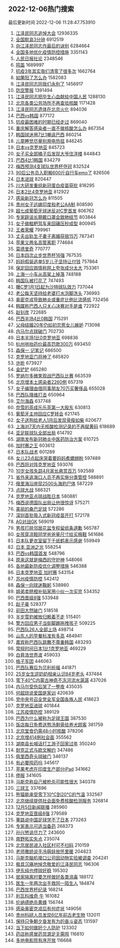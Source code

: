 ## 2022-12-06热门搜索 
最后更新时间 2022-12-06 11:28:47.753910 
1. [江泽民同志追悼大会](https://s.weibo.com/weibo?q=%23%E6%B1%9F%E6%B3%BD%E6%B0%91%E5%90%8C%E5%BF%97%E8%BF%BD%E6%82%BC%E5%A4%A7%E4%BC%9A%23&t=31&band_rank=1&Refer=top) 12936335
1. [全国默哀3分钟](https://s.weibo.com/weibo?q=%23%E5%85%A8%E5%9B%BD%E9%BB%98%E5%93%803%E5%88%86%E9%92%9F%23&t=31&band_rank=4&Refer=top) 6912519
1. [向江泽民同志作最后的诀别](https://s.weibo.com/weibo?q=%23%E5%90%91%E6%B1%9F%E6%B3%BD%E6%B0%91%E5%90%8C%E5%BF%97%E4%BD%9C%E6%9C%80%E5%90%8E%E7%9A%84%E8%AF%80%E5%88%AB%23&t=31&band_rank=1&Refer=top) 6284664
1. [全国多地优化疫情防控措施](https://s.weibo.com/weibo?q=%23%E5%85%A8%E5%9B%BD%E5%A4%9A%E5%9C%B0%E4%BC%98%E5%8C%96%E7%96%AB%E6%83%85%E9%98%B2%E6%8E%A7%E6%8E%AA%E6%96%BD%23&t=31&band_rank=3&Refer=top) 3351143
1. [人民日报社论](https://s.weibo.com/weibo?q=%23%E4%BA%BA%E6%B0%91%E6%97%A5%E6%8A%A5%E7%A4%BE%E8%AE%BA%23&t=31&band_rank=13&Refer=top) 2348546
1. [鸣笛](https://s.weibo.com/weibo?q=%E9%B8%A3%E7%AC%9B&t=31&band_rank=6&Refer=top) 1689997
1. [抗疫3年其实我们清零了很多次](https://s.weibo.com/weibo?q=%23%E6%8A%97%E7%96%AB3%E5%B9%B4%E5%85%B6%E5%AE%9E%E6%88%91%E4%BB%AC%E6%B8%85%E9%9B%B6%E4%BA%86%E5%BE%88%E5%A4%9A%E6%AC%A1%23&t=31&band_rank=31&Refer=top) 1662764
1. [如果阳了怎么办](https://s.weibo.com/weibo?q=%23%E5%A6%82%E6%9E%9C%E9%98%B3%E4%BA%86%E6%80%8E%E4%B9%88%E5%8A%9E%23&t=31&band_rank=6&Refer=top) 1582083
1. [江泽民同志同我们永别了](https://s.weibo.com/weibo?q=%23%E6%B1%9F%E6%B3%BD%E6%B0%91%E5%90%8C%E5%BF%97%E5%90%8C%E6%88%91%E4%BB%AC%E6%B0%B8%E5%88%AB%E4%BA%86%23&t=31&band_rank=37&Refer=top) 1456917
1. [防空警报](https://s.weibo.com/weibo?q=%E9%98%B2%E7%A9%BA%E8%AD%A6%E6%8A%A5&t=31&band_rank=11&Refer=top) 1391494
1. [江泽民同志把毕生心血献给中国人民](https://s.weibo.com/weibo?q=%23%E6%B1%9F%E6%B3%BD%E6%B0%91%E5%90%8C%E5%BF%97%E6%8A%8A%E6%AF%95%E7%94%9F%E5%BF%83%E8%A1%80%E7%8C%AE%E7%BB%99%E4%B8%AD%E5%9B%BD%E4%BA%BA%E6%B0%91%23&t=31&band_rank=7&Refer=top) 1288130
1. [北京各类公共场所不再查验核酸](https://s.weibo.com/weibo?q=%23%E5%8C%97%E4%BA%AC%E5%90%84%E7%B1%BB%E5%85%AC%E5%85%B1%E5%9C%BA%E6%89%80%E4%B8%8D%E5%86%8D%E6%9F%A5%E9%AA%8C%E6%A0%B8%E9%85%B8%23&t=31&band_rank=9&Refer=top) 1171428
1. [江泽民同志遗体在北京火化](https://s.weibo.com/weibo?q=%23%E6%B1%9F%E6%B3%BD%E6%B0%91%E5%90%8C%E5%BF%97%E9%81%97%E4%BD%93%E5%9C%A8%E5%8C%97%E4%BA%AC%E7%81%AB%E5%8C%96%23&t=31&band_rank=2&Refer=top) 894036
1. [巴西vs韩国](https://s.weibo.com/weibo?q=%23%E5%B7%B4%E8%A5%BFvs%E9%9F%A9%E5%9B%BD%23&t=31&band_rank=13&Refer=top) 877172
1. [抗疫最困难的时期已经走过](https://s.weibo.com/weibo?q=%23%E6%8A%97%E7%96%AB%E6%9C%80%E5%9B%B0%E9%9A%BE%E7%9A%84%E6%97%B6%E6%9C%9F%E5%B7%B2%E7%BB%8F%E8%B5%B0%E8%BF%87%23&t=31&band_rank=5&Refer=top) 869040
1. [重庆解答感染者一直不做核酸怎么办](https://s.weibo.com/weibo?q=%23%E9%87%8D%E5%BA%86%E8%A7%A3%E7%AD%94%E6%84%9F%E6%9F%93%E8%80%85%E4%B8%80%E7%9B%B4%E4%B8%8D%E5%81%9A%E6%A0%B8%E9%85%B8%E6%80%8E%E4%B9%88%E5%8A%9E%23&t=31&band_rank=23&Refer=top) 867354
1. [韩国球迷用7比1嘲讽巴西](https://s.weibo.com/weibo?q=%23%E9%9F%A9%E5%9B%BD%E7%90%83%E8%BF%B7%E7%94%A87%E6%AF%941%E5%98%B2%E8%AE%BD%E5%B7%B4%E8%A5%BF%23&t=31&band_rank=12&Refer=top) 860214
1. [儿童睡觉尽量别用电热毯](https://s.weibo.com/weibo?q=%23%E5%84%BF%E7%AB%A5%E7%9D%A1%E8%A7%89%E5%B0%BD%E9%87%8F%E5%88%AB%E7%94%A8%E7%94%B5%E7%83%AD%E6%AF%AF%23&t=31&band_rank=31&Refer=top) 846245
1. [日本vs克罗地亚](https://s.weibo.com/weibo?q=%23%E6%97%A5%E6%9C%ACvs%E5%85%8B%E7%BD%97%E5%9C%B0%E4%BA%9A%23&t=31&band_rank=4&Refer=top) 845723
1. [女子买全部橘子后发现大爷住洋楼](https://s.weibo.com/weibo?q=%23%E5%A5%B3%E5%AD%90%E4%B9%B0%E5%85%A8%E9%83%A8%E6%A9%98%E5%AD%90%E5%90%8E%E5%8F%91%E7%8E%B0%E5%A4%A7%E7%88%B7%E4%BD%8F%E6%B4%8B%E6%A5%BC%23&t=31&band_rank=7&Refer=top) 844843
1. [巴西4比1韩国](https://s.weibo.com/weibo?q=%23%E5%B7%B4%E8%A5%BF4%E6%AF%941%E9%9F%A9%E5%9B%BD%23&t=31&band_rank=11&Refer=top) 834279
1. [梅西预测4支球队世界杯夺冠](https://s.weibo.com/weibo?q=%23%E6%A2%85%E8%A5%BF%E9%A2%84%E6%B5%8B4%E6%94%AF%E7%90%83%E9%98%9F%E4%B8%96%E7%95%8C%E6%9D%AF%E5%A4%BA%E5%86%A0%23&t=31&band_rank=6&Refer=top) 832524
1. [90后公务员入职搬600斤自行车emo了](https://s.weibo.com/weibo?q=%2390%E5%90%8E%E5%85%AC%E5%8A%A1%E5%91%98%E5%85%A5%E8%81%8C%E6%90%AC600%E6%96%A4%E8%87%AA%E8%A1%8C%E8%BD%A6emo%E4%BA%86%23&t=31&band_rank=13&Refer=top) 826506
1. [日本进球](https://s.weibo.com/weibo?q=%23%E6%97%A5%E6%9C%AC%E8%BF%9B%E7%90%83%23&t=31&band_rank=8&Refer=top) 820447
1. [川大研发重组新冠蛋白疫苗获批](https://s.weibo.com/weibo?q=%23%E5%B7%9D%E5%A4%A7%E7%A0%94%E5%8F%91%E9%87%8D%E7%BB%84%E6%96%B0%E5%86%A0%E8%9B%8B%E7%99%BD%E7%96%AB%E8%8B%97%E8%8E%B7%E6%89%B9%23&t=31&band_rank=50&Refer=top) 818295
1. [日本2比4克罗地亚](https://s.weibo.com/weibo?q=%23%E6%97%A5%E6%9C%AC2%E6%AF%944%E5%85%8B%E7%BD%97%E5%9C%B0%E4%BA%9A%23&t=31&band_rank=35&Refer=top) 812922
1. [感染新冠怎么办](https://s.weibo.com/weibo?q=%23%E6%84%9F%E6%9F%93%E6%96%B0%E5%86%A0%E6%80%8E%E4%B9%88%E5%8A%9E%23&t=31&band_rank=9&Refer=top) 811505
1. [贵州女子远嫁印度和老公AA制](https://s.weibo.com/weibo?q=%23%E8%B4%B5%E5%B7%9E%E5%A5%B3%E5%AD%90%E8%BF%9C%E5%AB%81%E5%8D%B0%E5%BA%A6%E5%92%8C%E8%80%81%E5%85%ACAA%E5%88%B6%23&t=31&band_rank=14&Refer=top) 808590
1. [超七成葡萄牙球迷反对C罗首发](https://s.weibo.com/weibo?q=%23%E8%B6%85%E4%B8%83%E6%88%90%E8%91%A1%E8%90%84%E7%89%99%E7%90%83%E8%BF%B7%E5%8F%8D%E5%AF%B9C%E7%BD%97%E9%A6%96%E5%8F%91%23&t=31&band_rank=10&Refer=top) 806762
1. [专家辟谣长期戴口罩会致肺结节](https://s.weibo.com/weibo?q=%23%E4%B8%93%E5%AE%B6%E8%BE%9F%E8%B0%A3%E9%95%BF%E6%9C%9F%E6%88%B4%E5%8F%A3%E7%BD%A9%E4%BC%9A%E8%87%B4%E8%82%BA%E7%BB%93%E8%8A%82%23&t=31&band_rank=45&Refer=top) 803844
1. [女子做糍粑驾车来回碾压秒成型](https://s.weibo.com/weibo?q=%23%E5%A5%B3%E5%AD%90%E5%81%9A%E7%B3%8D%E7%B2%91%E9%A9%BE%E8%BD%A6%E6%9D%A5%E5%9B%9E%E7%A2%BE%E5%8E%8B%E7%A7%92%E6%88%90%E5%9E%8B%23&t=31&band_rank=36&Refer=top) 800945
1. [王者荣耀](https://s.weibo.com/weibo?q=%E7%8E%8B%E8%80%85%E8%8D%A3%E8%80%80&t=31&band_rank=11&Refer=top) 799961
1. [丈夫出轨生子妻子离婚获赔15万](https://s.weibo.com/weibo?q=%23%E4%B8%88%E5%A4%AB%E5%87%BA%E8%BD%A8%E7%94%9F%E5%AD%90%E5%A6%BB%E5%AD%90%E7%A6%BB%E5%A9%9A%E8%8E%B7%E8%B5%9415%E4%B8%87%23&t=31&band_rank=12&Refer=top) 787341
1. [苹果又两名高管离职](https://s.weibo.com/weibo?q=%23%E8%8B%B9%E6%9E%9C%E5%8F%88%E4%B8%A4%E5%90%8D%E9%AB%98%E7%AE%A1%E7%A6%BB%E8%81%8C%23&t=31&band_rank=48&Refer=top) 774684
1. [莫德里奇](https://s.weibo.com/weibo?q=%23%E8%8E%AB%E5%BE%B7%E9%87%8C%E5%A5%87%23&t=31&band_rank=15&Refer=top) 770777
1. [日本四次止步世界杯16强](https://s.weibo.com/weibo?q=%23%E6%97%A5%E6%9C%AC%E5%9B%9B%E6%AC%A1%E6%AD%A2%E6%AD%A5%E4%B8%96%E7%95%8C%E6%9D%AF16%E5%BC%BA%23&t=31&band_rank=46&Refer=top) 767535
1. [妈妈假装逃单5岁儿子坚持让付钱](https://s.weibo.com/weibo?q=%23%E5%A6%88%E5%A6%88%E5%81%87%E8%A3%85%E9%80%83%E5%8D%955%E5%B2%81%E5%84%BF%E5%AD%90%E5%9D%9A%E6%8C%81%E8%AE%A9%E4%BB%98%E9%92%B1%23&t=31&band_rank=16&Refer=top) 757864
1. [保定回应舆情称网上夸张成分太大](https://s.weibo.com/weibo?q=%23%E4%BF%9D%E5%AE%9A%E5%9B%9E%E5%BA%94%E8%88%86%E6%83%85%E7%A7%B0%E7%BD%91%E4%B8%8A%E5%A4%B8%E5%BC%A0%E6%88%90%E5%88%86%E5%A4%AA%E5%A4%A7%23&t=31&band_rank=17&Refer=top) 753361
1. [上海一小车从高架上掉落](https://s.weibo.com/weibo?q=%23%E4%B8%8A%E6%B5%B7%E4%B8%80%E5%B0%8F%E8%BD%A6%E4%BB%8E%E9%AB%98%E6%9E%B6%E4%B8%8A%E6%8E%89%E8%90%BD%23&t=31&band_rank=18&Refer=top) 748188
1. [韩国队被打花了](https://s.weibo.com/weibo?q=%23%E9%9F%A9%E5%9B%BD%E9%98%9F%E8%A2%AB%E6%89%93%E8%8A%B1%E4%BA%86%23&t=31&band_rank=42&Refer=top) 747493
1. [曝C罗1月1日起为沙特球队效力](https://s.weibo.com/weibo?q=%23%E6%9B%9DC%E7%BD%971%E6%9C%881%E6%97%A5%E8%B5%B7%E4%B8%BA%E6%B2%99%E7%89%B9%E7%90%83%E9%98%9F%E6%95%88%E5%8A%9B%23&t=31&band_rank=19&Refer=top) 737044
1. [老公每天坚持给老婆打水泡脚洗头](https://s.weibo.com/weibo?q=%23%E8%80%81%E5%85%AC%E6%AF%8F%E5%A4%A9%E5%9D%9A%E6%8C%81%E7%BB%99%E8%80%81%E5%A9%86%E6%89%93%E6%B0%B4%E6%B3%A1%E8%84%9A%E6%B4%97%E5%A4%B4%23&t=31&band_rank=22&Refer=top) 736993
1. [奥密克戎导致肺炎或重症比例比流感低](https://s.weibo.com/weibo?q=%23%E5%A5%A5%E5%AF%86%E5%85%8B%E6%88%8E%E5%AF%BC%E8%87%B4%E8%82%BA%E7%82%8E%E6%88%96%E9%87%8D%E7%97%87%E6%AF%94%E4%BE%8B%E6%AF%94%E6%B5%81%E6%84%9F%E4%BD%8E%23&t=31&band_rank=20&Refer=top) 732456
1. [韩媒称巴西人只关心决赛对手是谁](https://s.weibo.com/weibo?q=%23%E9%9F%A9%E5%AA%92%E7%A7%B0%E5%B7%B4%E8%A5%BF%E4%BA%BA%E5%8F%AA%E5%85%B3%E5%BF%83%E5%86%B3%E8%B5%9B%E5%AF%B9%E6%89%8B%E6%98%AF%E8%B0%81%23&t=31&band_rank=31&Refer=top) 722922
1. [赵钊彦](https://s.weibo.com/weibo?q=%E8%B5%B5%E9%92%8A%E5%BD%A6&t=31&band_rank=21&Refer=top) 722685
1. [巴西半场4比0韩国](https://s.weibo.com/weibo?q=%23%E5%B7%B4%E8%A5%BF%E5%8D%8A%E5%9C%BA4%E6%AF%940%E9%9F%A9%E5%9B%BD%23&t=31&band_rank=13&Refer=top) 715291
1. [父母结婚20年仍如初恋惹女儿嫉妒](https://s.weibo.com/weibo?q=%23%E7%88%B6%E6%AF%8D%E7%BB%93%E5%A9%9A20%E5%B9%B4%E4%BB%8D%E5%A6%82%E5%88%9D%E6%81%8B%E6%83%B9%E5%A5%B3%E5%84%BF%E5%AB%89%E5%A6%92%23&t=31&band_rank=27&Refer=top) 713098
1. [内马尔点球破门](https://s.weibo.com/weibo?q=%23%E5%86%85%E9%A9%AC%E5%B0%94%E7%82%B9%E7%90%83%E7%A0%B4%E9%97%A8%23&t=31&band_rank=6&Refer=top) 702730
1. [日本半场1比0克罗地亚](https://s.weibo.com/weibo?q=%23%E6%97%A5%E6%9C%AC%E5%8D%8A%E5%9C%BA1%E6%AF%940%E5%85%8B%E7%BD%97%E5%9C%B0%E4%BA%9A%23&t=31&band_rank=24&Refer=top) 698836
1. [杭州哄抬药价最高罚款300万](https://s.weibo.com/weibo?q=%23%E6%9D%AD%E5%B7%9E%E5%93%84%E6%8A%AC%E8%8D%AF%E4%BB%B7%E6%9C%80%E9%AB%98%E7%BD%9A%E6%AC%BE300%E4%B8%87%23&t=31&band_rank=25&Refer=top) 693450
1. [森保一 记笔记](https://s.weibo.com/weibo?q=%E6%A3%AE%E4%BF%9D%E4%B8%80%20%E8%AE%B0%E7%AC%94%E8%AE%B0&t=31&band_rank=26&Refer=top) 686500
1. [克罗地亚门将神了](https://s.weibo.com/weibo?q=%23%E5%85%8B%E7%BD%97%E5%9C%B0%E4%BA%9A%E9%97%A8%E5%B0%86%E7%A5%9E%E4%BA%86%23&t=31&band_rank=11&Refer=top) 685820
1. [许昕](https://s.weibo.com/weibo?q=%E8%AE%B8%E6%98%95&t=31&band_rank=28&Refer=top) 673927
1. [金铲铲](https://s.weibo.com/weibo?q=%E9%87%91%E9%93%B2%E9%93%B2&t=31&band_rank=29&Refer=top) 665280
1. [罗纳尔多微笑观战巴西队比赛](https://s.weibo.com/weibo?q=%23%E7%BD%97%E7%BA%B3%E5%B0%94%E5%A4%9A%E5%BE%AE%E7%AC%91%E8%A7%82%E6%88%98%E5%B7%B4%E8%A5%BF%E9%98%9F%E6%AF%94%E8%B5%9B%23&t=31&band_rank=42&Refer=top) 663539
1. [北京增本土感染者2260例](https://s.weibo.com/weibo?q=%23%E5%8C%97%E4%BA%AC%E5%A2%9E%E6%9C%AC%E5%9C%9F%E6%84%9F%E6%9F%93%E8%80%852260%E4%BE%8B%23&t=31&band_rank=32&Refer=top) 657319
1. [女子编理由借同事朋友70万买奢侈品](https://s.weibo.com/weibo?q=%23%E5%A5%B3%E5%AD%90%E7%BC%96%E7%90%86%E7%94%B1%E5%80%9F%E5%90%8C%E4%BA%8B%E6%9C%8B%E5%8F%8B70%E4%B8%87%E4%B9%B0%E5%A5%A2%E4%BE%88%E5%93%81%23&t=31&band_rank=30&Refer=top) 655028
1. [巴西队降维打击](https://s.weibo.com/weibo?q=%23%E5%B7%B4%E8%A5%BF%E9%98%9F%E9%99%8D%E7%BB%B4%E6%89%93%E5%87%BB%23&t=31&band_rank=44&Refer=top) 650964
1. [艾尔海森](https://s.weibo.com/weibo?q=%E8%89%BE%E5%B0%94%E6%B5%B7%E6%A3%AE&t=31&band_rank=33&Refer=top) 637748
1. [奈雪的茶成乐乐茶第一大股东](https://s.weibo.com/weibo?q=%23%E5%A5%88%E9%9B%AA%E7%9A%84%E8%8C%B6%E6%88%90%E4%B9%90%E4%B9%90%E8%8C%B6%E7%AC%AC%E4%B8%80%E5%A4%A7%E8%82%A1%E4%B8%9C%23&t=31&band_rank=34&Refer=top) 630813
1. [葡萄牙主帅回应C罗转会](https://s.weibo.com/weibo?q=%23%E8%91%A1%E8%90%84%E7%89%99%E4%B8%BB%E5%B8%85%E5%9B%9E%E5%BA%94C%E7%BD%97%E8%BD%AC%E4%BC%9A%23&t=31&band_rank=35&Refer=top) 621745
1. [女子送狗给老人1月后发现骨瘦如柴](https://s.weibo.com/weibo?q=%23%E5%A5%B3%E5%AD%90%E9%80%81%E7%8B%97%E7%BB%99%E8%80%81%E4%BA%BA1%E6%9C%88%E5%90%8E%E5%8F%91%E7%8E%B0%E9%AA%A8%E7%98%A6%E5%A6%82%E6%9F%B4%23&t=31&band_rank=12&Refer=top) 620677
1. [上海对7天内无核酸检测记录的不再赋黄码](https://s.weibo.com/weibo?q=%23%E4%B8%8A%E6%B5%B7%E5%AF%B97%E5%A4%A9%E5%86%85%E6%97%A0%E6%A0%B8%E9%85%B8%E6%A3%80%E6%B5%8B%E8%AE%B0%E5%BD%95%E7%9A%84%E4%B8%8D%E5%86%8D%E8%B5%8B%E9%BB%84%E7%A0%81%23&t=31&band_rank=37&Refer=top) 618689
1. [亚足联球队全部出局](https://s.weibo.com/weibo?q=%23%E4%BA%9A%E8%B6%B3%E8%81%94%E7%90%83%E9%98%9F%E5%85%A8%E9%83%A8%E5%87%BA%E5%B1%80%23&t=31&band_rank=26&Refer=top) 614792
1. [湖南发布新冠肺炎中医药防治方案](https://s.weibo.com/weibo?q=%23%E6%B9%96%E5%8D%97%E5%8F%91%E5%B8%83%E6%96%B0%E5%86%A0%E8%82%BA%E7%82%8E%E4%B8%AD%E5%8C%BB%E8%8D%AF%E9%98%B2%E6%B2%BB%E6%96%B9%E6%A1%88%23&t=31&band_rank=46&Refer=top) 610725
1. [加时赛之王](https://s.weibo.com/weibo?q=%E5%8A%A0%E6%97%B6%E8%B5%9B%E4%B9%8B%E7%8E%8B&t=31&band_rank=17&Refer=top) 603612
1. [日本队战术](https://s.weibo.com/weibo?q=%E6%97%A5%E6%9C%AC%E9%98%9F%E6%88%98%E6%9C%AF&t=31&band_rank=45&Refer=top) 601289
1. [女儿23点起床哭着要妈妈煮螺蛳粉](https://s.weibo.com/weibo?q=%23%E5%A5%B3%E5%84%BF23%E7%82%B9%E8%B5%B7%E5%BA%8A%E5%93%AD%E7%9D%80%E8%A6%81%E5%A6%88%E5%A6%88%E7%85%AE%E8%9E%BA%E8%9B%B3%E7%B2%89%23&t=31&band_rank=38&Refer=top) 597489
1. [巴西将对阵克罗地亚](https://s.weibo.com/weibo?q=%23%E5%B7%B4%E8%A5%BF%E5%B0%86%E5%AF%B9%E9%98%B5%E5%85%8B%E7%BD%97%E5%9C%B0%E4%BA%9A%23&t=31&band_rank=31&Refer=top) 593076
1. [10岁女孩失踪4月家长悬赏百万](https://s.weibo.com/weibo?q=%2310%E5%B2%81%E5%A5%B3%E5%AD%A9%E5%A4%B1%E8%B8%AA4%E6%9C%88%E5%AE%B6%E9%95%BF%E6%82%AC%E8%B5%8F%E7%99%BE%E4%B8%87%23&t=31&band_rank=39&Refer=top) 592589
1. [省外来返海口人员不再实施分类管控](https://s.weibo.com/weibo?q=%23%E7%9C%81%E5%A4%96%E6%9D%A5%E8%BF%94%E6%B5%B7%E5%8F%A3%E4%BA%BA%E5%91%98%E4%B8%8D%E5%86%8D%E5%AE%9E%E6%96%BD%E5%88%86%E7%B1%BB%E7%AE%A1%E6%8E%A7%23&t=31&band_rank=44&Refer=top) 588891
1. [俄里海沿岸现2500头海豹尸体](https://s.weibo.com/weibo?q=%23%E4%BF%84%E9%87%8C%E6%B5%B7%E6%B2%BF%E5%B2%B8%E7%8E%B02500%E5%A4%B4%E6%B5%B7%E8%B1%B9%E5%B0%B8%E4%BD%93%23&t=31&band_rank=40&Refer=top) 587229
1. [点球大战](https://s.weibo.com/weibo?q=%E7%82%B9%E7%90%83%E5%A4%A7%E6%88%98&t=31&band_rank=8&Refer=top) 586321
1. [克罗地亚点球战胜日本](https://s.weibo.com/weibo?q=%23%E5%85%8B%E7%BD%97%E5%9C%B0%E4%BA%9A%E7%82%B9%E7%90%83%E6%88%98%E8%83%9C%E6%97%A5%E6%9C%AC%23&t=31&band_rank=6&Refer=top) 580881
1. [梅西说德国队出局让他很惊讶](https://s.weibo.com/weibo?q=%23%E6%A2%85%E8%A5%BF%E8%AF%B4%E5%BE%B7%E5%9B%BD%E9%98%9F%E5%87%BA%E5%B1%80%E8%AE%A9%E4%BB%96%E5%BE%88%E6%83%8A%E8%AE%B6%23&t=31&band_rank=41&Refer=top) 575271
1. [美丽的桑巴足球](https://s.weibo.com/weibo?q=%23%E7%BE%8E%E4%B8%BD%E7%9A%84%E6%A1%91%E5%B7%B4%E8%B6%B3%E7%90%83%23&t=31&band_rank=20&Refer=top) 572286
1. [深圳首批吸入式新冠疫苗开打](https://s.weibo.com/weibo?q=%23%E6%B7%B1%E5%9C%B3%E9%A6%96%E6%89%B9%E5%90%B8%E5%85%A5%E5%BC%8F%E6%96%B0%E5%86%A0%E7%96%AB%E8%8B%97%E5%BC%80%E6%89%93%23&t=31&band_rank=47&Refer=top) 572178
1. [AG对战GK](https://s.weibo.com/weibo?q=%23AG%E5%AF%B9%E6%88%98GK%23&t=31&band_rank=42&Refer=top) 569019
1. [男孩打碎邻居花盆专程留纸条道歉](https://s.weibo.com/weibo?q=%23%E7%94%B7%E5%AD%A9%E6%89%93%E7%A2%8E%E9%82%BB%E5%B1%85%E8%8A%B1%E7%9B%86%E4%B8%93%E7%A8%8B%E7%95%99%E7%BA%B8%E6%9D%A1%E9%81%93%E6%AD%89%23&t=31&band_rank=40&Refer=top) 565787
1. [女孩穿凉鞋同学爸爸量尺寸给买棉鞋](https://s.weibo.com/weibo?q=%23%E5%A5%B3%E5%AD%A9%E7%A9%BF%E5%87%89%E9%9E%8B%E5%90%8C%E5%AD%A6%E7%88%B8%E7%88%B8%E9%87%8F%E5%B0%BA%E5%AF%B8%E7%BB%99%E4%B9%B0%E6%A3%89%E9%9E%8B%23&t=31&band_rank=43&Refer=top) 561686
1. [日本队更衣室留下千纸鹤表示感谢](https://s.weibo.com/weibo?q=%23%E6%97%A5%E6%9C%AC%E9%98%9F%E6%9B%B4%E8%A1%A3%E5%AE%A4%E7%95%99%E4%B8%8B%E5%8D%83%E7%BA%B8%E9%B9%A4%E8%A1%A8%E7%A4%BA%E6%84%9F%E8%B0%A2%23&t=31&band_rank=39&Refer=top) 559949
1. [日本 亚洲之光](https://s.weibo.com/weibo?q=%E6%97%A5%E6%9C%AC%20%E4%BA%9A%E6%B4%B2%E4%B9%8B%E5%85%89&t=31&band_rank=47&Refer=top) 558254
1. [巴西vs韩国首发](https://s.weibo.com/weibo?q=%23%E5%B7%B4%E8%A5%BFvs%E9%9F%A9%E5%9B%BD%E9%A6%96%E5%8F%91%23&t=31&band_rank=31&Refer=top) 548796
1. [原来这就是梅西的守护神](https://s.weibo.com/weibo?q=%23%E5%8E%9F%E6%9D%A5%E8%BF%99%E5%B0%B1%E6%98%AF%E6%A2%85%E8%A5%BF%E7%9A%84%E5%AE%88%E6%8A%A4%E7%A5%9E%23&t=31&band_rank=45&Refer=top) 548066
1. [各地最新防疫优化调整措施](https://s.weibo.com/weibo?q=%23%E5%90%84%E5%9C%B0%E6%9C%80%E6%96%B0%E9%98%B2%E7%96%AB%E4%BC%98%E5%8C%96%E8%B0%83%E6%95%B4%E6%8E%AA%E6%96%BD%23&t=31&band_rank=49&Refer=top) 546388
1. [日本克罗地亚 加时赛](https://s.weibo.com/weibo?q=%E6%97%A5%E6%9C%AC%E5%85%8B%E7%BD%97%E5%9C%B0%E4%BA%9A%20%E5%8A%A0%E6%97%B6%E8%B5%9B&t=31&band_rank=8&Refer=top) 543154
1. [苏州疫情防控](https://s.weibo.com/weibo?q=%E8%8B%8F%E5%B7%9E%E7%96%AB%E6%83%85%E9%98%B2%E6%8E%A7&t=31&band_rank=46&Refer=top) 542412
1. [森保一向球迷鞠躬](https://s.weibo.com/weibo?q=%23%E6%A3%AE%E4%BF%9D%E4%B8%80%E5%90%91%E7%90%83%E8%BF%B7%E9%9E%A0%E8%BA%AC%23&t=31&band_rank=50&Refer=top) 538980
1. [姐弟卖脐橙补贴家用小伙一次买完](https://s.weibo.com/weibo?q=%23%E5%A7%90%E5%BC%9F%E5%8D%96%E8%84%90%E6%A9%99%E8%A1%A5%E8%B4%B4%E5%AE%B6%E7%94%A8%E5%B0%8F%E4%BC%99%E4%B8%80%E6%AC%A1%E4%B9%B0%E5%AE%8C%23&t=31&band_rank=47&Refer=top) 534352
1. [巴西晋级8强](https://s.weibo.com/weibo?q=%23%E5%B7%B4%E8%A5%BF%E6%99%8B%E7%BA%A78%E5%BC%BA%23&t=31&band_rank=34&Refer=top) 533948
1. [赵子豪](https://s.weibo.com/weibo?q=%E8%B5%B5%E5%AD%90%E8%B1%AA&t=31&band_rank=48&Refer=top) 528377
1. [前田大然破门](https://s.weibo.com/weibo?q=%23%E5%89%8D%E7%94%B0%E5%A4%A7%E7%84%B6%E7%A0%B4%E9%97%A8%23&t=31&band_rank=49&Refer=top) 518518
1. [半岁雪豹被放归赖着不走](https://s.weibo.com/weibo?q=%23%E5%8D%8A%E5%B2%81%E9%9B%AA%E8%B1%B9%E8%A2%AB%E6%94%BE%E5%BD%92%E8%B5%96%E7%9D%80%E4%B8%8D%E8%B5%B0%23&t=31&band_rank=33&Refer=top) 515401
1. [警方回应男子当街脚踢拖拽孩子](https://s.weibo.com/weibo?q=%23%E8%AD%A6%E6%96%B9%E5%9B%9E%E5%BA%94%E7%94%B7%E5%AD%90%E5%BD%93%E8%A1%97%E8%84%9A%E8%B8%A2%E6%8B%96%E6%8B%BD%E5%AD%A9%E5%AD%90%23&t=31&band_rank=50&Refer=top) 509225
1. [巴西队26人全部上场](https://s.weibo.com/weibo?q=%23%E5%B7%B4%E8%A5%BF%E9%98%9F26%E4%BA%BA%E5%85%A8%E9%83%A8%E4%B8%8A%E5%9C%BA%23&t=31&band_rank=48&Refer=top) 498714
1. [山东人的早餐标准有多高](https://s.weibo.com/weibo?q=%23%E5%B1%B1%E4%B8%9C%E4%BA%BA%E7%9A%84%E6%97%A9%E9%A4%90%E6%A0%87%E5%87%86%E6%9C%89%E5%A4%9A%E9%AB%98%23&t=31&band_rank=40&Refer=top) 484941
1. [嘉宾称巴西队跳舞不尊重韩国](https://s.weibo.com/weibo?q=%23%E5%98%89%E5%AE%BE%E7%A7%B0%E5%B7%B4%E8%A5%BF%E9%98%9F%E8%B7%B3%E8%88%9E%E4%B8%8D%E5%B0%8A%E9%87%8D%E9%9F%A9%E5%9B%BD%23&t=31&band_rank=16&Refer=top) 483293
1. [常规时间日本1比1克罗地亚](https://s.weibo.com/weibo?q=%23%E5%B8%B8%E8%A7%84%E6%97%B6%E9%97%B4%E6%97%A5%E6%9C%AC1%E6%AF%941%E5%85%8B%E7%BD%97%E5%9C%B0%E4%BA%9A%23&t=31&band_rank=17&Refer=top) 469229
1. [白昇浩世界波](https://s.weibo.com/weibo?q=%23%E7%99%BD%E6%98%87%E6%B5%A9%E4%B8%96%E7%95%8C%E6%B3%A2%23&t=31&band_rank=46&Refer=top) 459033
1. [格子军团](https://s.weibo.com/weibo?q=%E6%A0%BC%E5%AD%90%E5%86%9B%E5%9B%A2&t=31&band_rank=44&Refer=top) 446063
1. [巴西队赛后为贝利祈福](https://s.weibo.com/weibo?q=%23%E5%B7%B4%E8%A5%BF%E9%98%9F%E8%B5%9B%E5%90%8E%E4%B8%BA%E8%B4%9D%E5%88%A9%E7%A5%88%E7%A6%8F%23&t=31&band_rank=49&Refer=top) 441871
1. [25岁女生逗奶奶相亲认识84岁老头](https://s.weibo.com/weibo?q=%2325%E5%B2%81%E5%A5%B3%E7%94%9F%E9%80%97%E5%A5%B6%E5%A5%B6%E7%9B%B8%E4%BA%B2%E8%AE%A4%E8%AF%8684%E5%B2%81%E8%80%81%E5%A4%B4%23&t=31&band_rank=19&Refer=top) 437484
1. [零下40°C内蒙古神奇不冻河流水潺潺](https://s.weibo.com/weibo?q=%23%E9%9B%B6%E4%B8%8B40%C2%B0C%E5%86%85%E8%92%99%E5%8F%A4%E7%A5%9E%E5%A5%87%E4%B8%8D%E5%86%BB%E6%B2%B3%E6%B5%81%E6%B0%B4%E6%BD%BA%E6%BD%BA%23&t=31&band_rank=7&Refer=top) 437026
1. [内马尔受伤后哭了一整夜](https://s.weibo.com/weibo?q=%23%E5%86%85%E9%A9%AC%E5%B0%94%E5%8F%97%E4%BC%A4%E5%90%8E%E5%93%AD%E4%BA%86%E4%B8%80%E6%95%B4%E5%A4%9C%23&t=31&band_rank=39&Refer=top) 435035
1. [何超琼说爱国是家训](https://s.weibo.com/weibo?q=%23%E4%BD%95%E8%B6%85%E7%90%BC%E8%AF%B4%E7%88%B1%E5%9B%BD%E6%98%AF%E5%AE%B6%E8%AE%AD%23&t=31&band_rank=47&Refer=top) 420639
1. [党中央号召全党全军全国各族人民](https://s.weibo.com/weibo?q=%23%E5%85%9A%E4%B8%AD%E5%A4%AE%E5%8F%B7%E5%8F%AC%E5%85%A8%E5%85%9A%E5%85%A8%E5%86%9B%E5%85%A8%E5%9B%BD%E5%90%84%E6%97%8F%E4%BA%BA%E6%B0%91%23&t=31&band_rank=22&Refer=top) 418623
1. [克罗地亚进球](https://s.weibo.com/weibo?q=%23%E5%85%8B%E7%BD%97%E5%9C%B0%E4%BA%9A%E8%BF%9B%E7%90%83%23&t=31&band_rank=24&Refer=top) 401844
1. [江苏疫情防控](https://s.weibo.com/weibo?q=%E6%B1%9F%E8%8B%8F%E7%96%AB%E6%83%85%E9%98%B2%E6%8E%A7&t=31&band_rank=9&Refer=top) 389129
1. [巴西为什么被称为足球王国](https://s.weibo.com/weibo?q=%23%E5%B7%B4%E8%A5%BF%E4%B8%BA%E4%BB%80%E4%B9%88%E8%A2%AB%E7%A7%B0%E4%B8%BA%E8%B6%B3%E7%90%83%E7%8E%8B%E5%9B%BD%23&t=31&band_rank=19&Refer=top) 387530
1. [饭店每日免费送熬汤剩骨给养犬顾客](https://s.weibo.com/weibo?q=%23%E9%A5%AD%E5%BA%97%E6%AF%8F%E6%97%A5%E5%85%8D%E8%B4%B9%E9%80%81%E7%86%AC%E6%B1%A4%E5%89%A9%E9%AA%A8%E7%BB%99%E5%85%BB%E7%8A%AC%E9%A1%BE%E5%AE%A2%23&t=31&band_rank=20&Refer=top) 381759
1. [北京堂食仍需48小时核酸](https://s.weibo.com/weibo?q=%23%E5%8C%97%E4%BA%AC%E5%A0%82%E9%A3%9F%E4%BB%8D%E9%9C%8048%E5%B0%8F%E6%97%B6%E6%A0%B8%E9%85%B8%23&t=31&band_rank=34&Refer=top) 378206
1. [北京增414例社会面](https://s.weibo.com/weibo?q=%23%E5%8C%97%E4%BA%AC%E5%A2%9E414%E4%BE%8B%E7%A4%BE%E4%BC%9A%E9%9D%A2%23&t=31&band_rank=38&Refer=top) 355562
1. [湖南县长喊话打工游子回家过年](https://s.weibo.com/weibo?q=%23%E6%B9%96%E5%8D%97%E5%8E%BF%E9%95%BF%E5%96%8A%E8%AF%9D%E6%89%93%E5%B7%A5%E6%B8%B8%E5%AD%90%E5%9B%9E%E5%AE%B6%E8%BF%87%E5%B9%B4%23&t=31&band_rank=24&Refer=top) 350240
1. [耐克正式与欧文解约](https://s.weibo.com/weibo?q=%23%E8%80%90%E5%85%8B%E6%AD%A3%E5%BC%8F%E4%B8%8E%E6%AC%A7%E6%96%87%E8%A7%A3%E7%BA%A6%23&t=31&band_rank=25&Refer=top) 347486
1. [佩里西奇头球破门](https://s.weibo.com/weibo?q=%23%E4%BD%A9%E9%87%8C%E8%A5%BF%E5%A5%87%E5%A4%B4%E7%90%83%E7%A0%B4%E9%97%A8%23&t=31&band_rank=32&Refer=top) 346137
1. [有必要囤药吗](https://s.weibo.com/weibo?q=%23%E6%9C%89%E5%BF%85%E8%A6%81%E5%9B%A4%E8%8D%AF%E5%90%97%23&t=31&band_rank=34&Refer=top) 345617
1. [苹果考虑在印度生产部分iPad](https://s.weibo.com/weibo?q=%23%E8%8B%B9%E6%9E%9C%E8%80%83%E8%99%91%E5%9C%A8%E5%8D%B0%E5%BA%A6%E7%94%9F%E4%BA%A7%E9%83%A8%E5%88%86iPad%23&t=31&band_rank=27&Refer=top) 341662
1. [停服](https://s.weibo.com/weibo?q=%23%E5%81%9C%E6%9C%8D%23&t=31&band_rank=15&Refer=top) 341605
1. [马斯克称自己被枪杀可能性很大](https://s.weibo.com/weibo?q=%23%E9%A9%AC%E6%96%AF%E5%85%8B%E7%A7%B0%E8%87%AA%E5%B7%B1%E8%A2%AB%E6%9E%AA%E6%9D%80%E5%8F%AF%E8%83%BD%E6%80%A7%E5%BE%88%E5%A4%A7%23&t=31&band_rank=22&Refer=top) 340378
1. [三球王](https://s.weibo.com/weibo?q=%E4%B8%89%E7%90%83%E7%8E%8B&t=31&band_rank=28&Refer=top) 337696
1. [熊猫能承受零下10℃到20℃的气温](https://s.weibo.com/weibo?q=%23%E7%86%8A%E7%8C%AB%E8%83%BD%E6%89%BF%E5%8F%97%E9%9B%B6%E4%B8%8B10%E2%84%83%E5%88%B020%E2%84%83%E7%9A%84%E6%B0%94%E6%B8%A9%23&t=31&band_rank=27&Refer=top) 332567
1. [北京继续提供社会面免费核酸检测服务](https://s.weibo.com/weibo?q=%23%E5%8C%97%E4%BA%AC%E7%BB%A7%E7%BB%AD%E6%8F%90%E4%BE%9B%E7%A4%BE%E4%BC%9A%E9%9D%A2%E5%85%8D%E8%B4%B9%E6%A0%B8%E9%85%B8%E6%A3%80%E6%B5%8B%E6%9C%8D%E5%8A%A1%23&t=31&band_rank=31&Refer=top) 326814
1. [12月5日新闻联播](https://s.weibo.com/weibo?q=%2312%E6%9C%885%E6%97%A5%E6%96%B0%E9%97%BB%E8%81%94%E6%92%AD%23&t=31&band_rank=48&Refer=top) 285960
1. [克罗地亚晋级8强](https://s.weibo.com/weibo?q=%23%E5%85%8B%E7%BD%97%E5%9C%B0%E4%BA%9A%E6%99%8B%E7%BA%A78%E5%BC%BA%23&t=31&band_rank=10&Refer=top) 279589
1. [董路说中国足球学不了日本](https://s.weibo.com/weibo?q=%23%E8%91%A3%E8%B7%AF%E8%AF%B4%E4%B8%AD%E5%9B%BD%E8%B6%B3%E7%90%83%E5%AD%A6%E4%B8%8D%E4%BA%86%E6%97%A5%E6%9C%AC%23&t=31&band_rank=37&Refer=top) 273263
1. [专家表示可适当备药](https://s.weibo.com/weibo?q=%23%E4%B8%93%E5%AE%B6%E8%A1%A8%E7%A4%BA%E5%8F%AF%E9%80%82%E5%BD%93%E5%A4%87%E8%8D%AF%23&t=31&band_rank=48&Refer=top) 268373
1. [孙兴慜说尽力了](https://s.weibo.com/weibo?q=%23%E5%AD%99%E5%85%B4%E6%85%9C%E8%AF%B4%E5%B0%BD%E5%8A%9B%E4%BA%86%23&t=31&band_rank=27&Refer=top) 243600
1. [南野拓实失点](https://s.weibo.com/weibo?q=%23%E5%8D%97%E9%87%8E%E6%8B%93%E5%AE%9E%E5%A4%B1%E7%82%B9%23&t=31&band_rank=31&Refer=top) 235074
1. [北京居民进入社区村可不扫码](https://s.weibo.com/weibo?q=%23%E5%8C%97%E4%BA%AC%E5%B1%85%E6%B0%91%E8%BF%9B%E5%85%A5%E7%A4%BE%E5%8C%BA%E6%9D%91%E5%8F%AF%E4%B8%8D%E6%89%AB%E7%A0%81%23&t=31&band_rank=26&Refer=top) 210159
1. [老师撒娇说手冷萌娃放怀里暖](https://s.weibo.com/weibo?q=%23%E8%80%81%E5%B8%88%E6%92%92%E5%A8%87%E8%AF%B4%E6%89%8B%E5%86%B7%E8%90%8C%E5%A8%83%E6%94%BE%E6%80%80%E9%87%8C%E6%9A%96%23&t=31&band_rank=47&Refer=top) 204823
1. [马斯克脑机接口公司因动物实验被调查](https://s.weibo.com/weibo?q=%23%E9%A9%AC%E6%96%AF%E5%85%8B%E8%84%91%E6%9C%BA%E6%8E%A5%E5%8F%A3%E5%85%AC%E5%8F%B8%E5%9B%A0%E5%8A%A8%E7%89%A9%E5%AE%9E%E9%AA%8C%E8%A2%AB%E8%B0%83%E6%9F%A5%23&t=31&band_rank=50&Refer=top) 204241
1. [极其沉痛地悼念敬爱的江泽民同志](https://s.weibo.com/weibo?q=%23%E6%9E%81%E5%85%B6%E6%B2%89%E7%97%9B%E5%9C%B0%E6%82%BC%E5%BF%B5%E6%95%AC%E7%88%B1%E7%9A%84%E6%B1%9F%E6%B3%BD%E6%B0%91%E5%90%8C%E5%BF%97%23&t=31&band_rank=41&Refer=top) 196306
1. [伊东纯也停球好稳](https://s.weibo.com/weibo?q=%23%E4%BC%8A%E4%B8%9C%E7%BA%AF%E4%B9%9F%E5%81%9C%E7%90%83%E5%A5%BD%E7%A8%B3%23&t=31&band_rank=50&Refer=top) 195302
1. [居家隔离时要怎样做好各类消毒](https://s.weibo.com/weibo?q=%23%E5%B1%85%E5%AE%B6%E9%9A%94%E7%A6%BB%E6%97%B6%E8%A6%81%E6%80%8E%E6%A0%B7%E5%81%9A%E5%A5%BD%E5%90%84%E7%B1%BB%E6%B6%88%E6%AF%92%23&t=31&band_rank=41&Refer=top) 188172
1. [医生一年两次出手救同一陌生人](https://s.weibo.com/weibo?q=%23%E5%8C%BB%E7%94%9F%E4%B8%80%E5%B9%B4%E4%B8%A4%E6%AC%A1%E5%87%BA%E6%89%8B%E6%95%91%E5%90%8C%E4%B8%80%E9%99%8C%E7%94%9F%E4%BA%BA%23&t=31&band_rank=42&Refer=top) 184874
1. [巴西世界杯纪录](https://s.weibo.com/weibo?q=%23%E5%B7%B4%E8%A5%BF%E4%B8%96%E7%95%8C%E6%9D%AF%E7%BA%AA%E5%BD%95%23&t=31&band_rank=48&Refer=top) 168214
1. [利瓦科维奇 牛](https://s.weibo.com/weibo?q=%E5%88%A9%E7%93%A6%E7%A7%91%E7%BB%B4%E5%A5%87%20%E7%89%9B&t=31&band_rank=15&Refer=top) 161082
1. [伦纳德绝杀黄蜂](https://s.weibo.com/weibo?q=%23%E4%BC%A6%E7%BA%B3%E5%BE%B7%E7%BB%9D%E6%9D%80%E9%BB%84%E8%9C%82%23&t=31&band_rank=47&Refer=top) 156744
1. [感染奥密克戎后有何症状](https://s.weibo.com/weibo?q=%23%E6%84%9F%E6%9F%93%E5%A5%A5%E5%AF%86%E5%85%8B%E6%88%8E%E5%90%8E%E6%9C%89%E4%BD%95%E7%97%87%E7%8A%B6%23&t=31&band_rank=43&Refer=top) 149056
1. [贵州科研人员发现6亿年前古老生物](https://s.weibo.com/weibo?q=%23%E8%B4%B5%E5%B7%9E%E7%A7%91%E7%A0%94%E4%BA%BA%E5%91%98%E5%8F%91%E7%8E%B06%E4%BA%BF%E5%B9%B4%E5%89%8D%E5%8F%A4%E8%80%81%E7%94%9F%E7%89%A9%23&t=31&band_rank=50&Refer=top) 132011
1. [保持只争朝夕奋发有为的奋斗姿态](https://s.weibo.com/weibo?q=%23%E4%BF%9D%E6%8C%81%E5%8F%AA%E4%BA%89%E6%9C%9D%E5%A4%95%E5%A5%8B%E5%8F%91%E6%9C%89%E4%B8%BA%E7%9A%84%E5%A5%8B%E6%96%97%E5%A7%BF%E6%80%81%23&t=31&band_rank=46&Refer=top) 131597
1. [当下如何做好个人防护](https://s.weibo.com/weibo?q=%23%E5%BD%93%E4%B8%8B%E5%A6%82%E4%BD%95%E5%81%9A%E5%A5%BD%E4%B8%AA%E4%BA%BA%E9%98%B2%E6%8A%A4%23&t=31&band_rank=47&Refer=top) 123302
1. [药店称感冒药货源足无需囤](https://s.weibo.com/weibo?q=%23%E8%8D%AF%E5%BA%97%E7%A7%B0%E6%84%9F%E5%86%92%E8%8D%AF%E8%B4%A7%E6%BA%90%E8%B6%B3%E6%97%A0%E9%9C%80%E5%9B%A4%23&t=31&band_rank=49&Refer=top) 116810
1. [多地电影院有序开放](https://s.weibo.com/weibo?q=%23%E5%A4%9A%E5%9C%B0%E7%94%B5%E5%BD%B1%E9%99%A2%E6%9C%89%E5%BA%8F%E5%BC%80%E6%94%BE%23&t=31&band_rank=50&Refer=top) 116668
